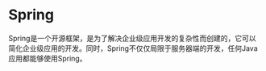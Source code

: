 # Spring

Spring是一个开源框架，是为了解决企业级应用开发的复杂性而创建的，它可以简化企业级应用的开发。同时，Spring不仅仅局限于服务器端的开发，任何Java应用都能够使用Spring。

